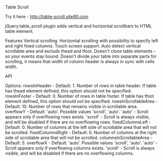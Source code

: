 Table Scroll

Try it here - http://table-scroll.site90.com

jQuery.table_scroll plugin adds vertical and horizontal scrollbars to HTML table element.

Features
  Vertical scrolling.
  Horizontal scrolling with possibility to specify left and right fixed columns.
  Touch screen support.
  Auto detect vertical scrollable area and excluds thead and tfoot.
  Doesn't clone table elements - so your events stay bound.
  Doesn't divide your table into separate parts for scrolling, it means that width of column header is always in sync with cells width.

API

Options:
  rowsInHeader - Default: 1. Number of rows in table header. If table has thead element defined, this option should not be specified.
  rowsInFooter - Default: 0. Number of rows in table footer. If table has tfoot element defined, this option should not be specified.
  rowsInScrollableArea - Default: 10. Number of rows that remains visible in scrollable area.
  overflowY - Default: 'auto'. Possible values 'scroll', 'auto'.
    'auto' - Scroll appears only if overflowing rows exists.
    'scroll' - Scroll is always visible, and will be disabled if there are no overflowing rows.
  fixedColumnsLeft - Default: 0. Number of columns at the left side of scrollable area that will not be scrolled.
  fixedColumnsRight - Default: 0. Number of columns at the right side of scrollable area that will not be scrolled.
  columnsInScrollableArea - Default: 5.
  overflowX - Default: 'auto'. Possible values 'scroll', 'auto'.
    'auto' - Scroll appears only if overflowing columns exists.
    'scroll' - Scroll is always visible, and will be disabled if there are no overflowing columns.
